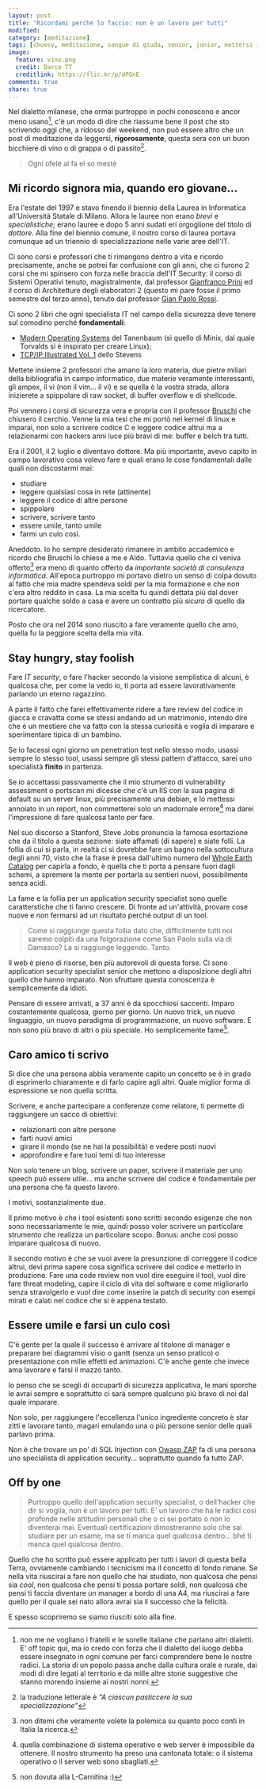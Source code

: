 ```yaml
---
layout: post
title: "Ricordami perché lo faccio: non è un lavoro per tutti"
modified:
category: [meditazione]
tags: [choosy, meditazione, sangue di giuda, senior, junior, mettersi in gioco, imparare, blog, twitter, antani]
image:
  feature: vino.png
  credit: Darco TT
  creditlink: https://flic.kr/p/dPGnE
comments: true
share: true
---
```


Nel dialetto milanese, che ormai purtroppo in pochi conoscono e ancor meno
usano[^1], c'è un modo di dire che riassume bene il post che sto scrivendo oggi
che, a ridosso del weekend, non può essere altro che un post di meditazione da
leggersi, **rigorosamente**, questa sera con un buon bicchiere di vino o di
grappa o di passito[^2].

> Ogni ofelè al fa el so mestè

## Mi ricordo signora mia, quando ero giovane...

Era l'estate del 1997 e stavo finendo il biennio della Laurea in Informatica
all'Università Statale di Milano. Allora le lauree non erano _brevi_ e
_specialistiche_; erano lauree e dopo 5 anni sudati eri orgoglione del titolo
di _dottore_. Alla fine del biennio comune, il nostro corso di laurea portava
comunque ad un triennio di specializzazione nelle varie aree dell'IT.

Ci sono corsi e professori che ti rimangono dentro a vita e ricordo
precisamente, anche se potrei far confusione con gli anni, che ci furono 2
corsi che mi spinsero con forza nelle braccia dell'IT Security: il corso di
Sistemi Operativi tenuto, magistralmente, dal professor [Gianfranco Prini](http://homes.di.unimi.it/~gfp/) ed il
corso di Architetture degli elaboratori 2 (questo mi pare fosse il primo
semestre del terzo anno), tenuto dal professor [Gian Paolo Rossi](http://nptlab.di.unimi.it/index.php/people/63-gian-paolo-rossi.html).

Ci sono 2 libri che ogni specialista IT nel campo della sicurezza deve tenere
sul comodino perché **fondamentali**:

* [Modern Operating Systems](http://www.amazon.it/Modern-Operating-Systems-Andrew-Tanenbaum/dp/013359162X) del Tanenbaum (sì quello di
  Minix, dal quale Torvalds si è inspirato per creare Linux);
* [TCP/IP Illustrated Vol. 1](http://www.amazon.it/TCP-Illustrated-Volume-Addison-Wesley-Professional-ebook/dp/B00666M52S) dello Stevens

Mettete insieme 2 professori che amano la loro materia, due pietre miliari
della bibliografia in campo informatico, due materie veramente interessanti,
gli ampex, il vi (non il vim... il vi) e se quella è la vostra strada, allora
inizierete a spippolare di raw socket, di buffer overflow e di shellcode.

Poi vennero i corsi di sicurezza vera e propria con il professor [Bruschi](http://www.curriculum.scienzemfn.unimi.it/curriculum.php?h=danilo.bruschi) che
chiusero il cerchio. Venne la mia tesi che mi portò nel kernel di linux e
imparai, non solo a scrivere codice C e leggere codice altrui ma a relazionarmi
con hackers anni luce più bravi di me: buffer e belch tra tutti.

Era il 2001, il 2 luglio e diventavo dottore. Ma più importante, avevo capito
in campo lavorativo cosa volevo fare e quali erano le cose fondamentali dalle
quali non discostarmi mai:

* studiare
* leggere qualsiasi cosa in rete (attinente)
* leggere il codice di altre persone
* spippolare
* scrivere, scrivere tanto
* essere umile, tanto umile
* farmi un culo così.

Aneddoto. Io ho sempre desiderato rimanere in ambito accademico e ricordo che
Bruschi lo chiese a me e Aldo. Tuttavia quello che ci veniva offerto[^3] era
meno di quanto offerto da _importante società di consulenza informatica_.
All'epoca purtroppo mi portavo dietro un senso di colpa dovuto al fatto che mia
madre spendeva soldi per la mia formazione e che non c'era altro reddito in
casa. La mia scelta fu quindi dettata più dal dover portare qualche soldo a
casa e avere un contratto più _sicuro_ di quello da ricercatore.

Posto che ora nel 2014 sono riuscito a fare veramente quello che amo, quella fu
la peggiore scelta della mia vita.

## Stay hungry, stay foolish

Fare _IT security_, o fare l'hacker secondo la visione semplistica di alcuni, è
qualcosa che, per come la vedo io, ti porta ad essere lavorativamente parlando
un eterno ragazzino.

A parte il fatto che farei effettivamente ridere a fare review del codice in
giacca e cravatta come se stessi andando ad un matrimonio, intendo dire che è
un mestiere che va fatto con la stessa curiosità e voglia di imparare e
sperimentare tipica di un bambino.

Se io facessi ogni giorno un penetration test nello stesso modo, usassi sempre
lo stesso tool, usassi sempre gli stessi pattern d'attacco, sarei uno
specialistà **finito** in partenza.

Se io accettassi passivamente che il mio strumento di vulnerability assessment
o portscan mi dicesse che c'è un IIS con la sua pagina di default su un server
linux, più precisamente una debian, e lo mettessi annoiato in un report, non
commetterei solo un madornale errore[^4] ma darei l'impressione di fare
qualcosa tanto per fare.

Nel suo discorso a Stanford, Steve Jobs pronuncia la famosa esortazione che da
il titolo a questa sezione: siate affamati (di sapere) e siate folli. La follia
di cui si parla, in realtà ci si dovrebbe fare un bagno nella sottocultura
degli anni 70, visto che la frase è presa dall'ultimo numero del [Whole Earth
Catalog](http://it.wikipedia.org/wiki/Whole_Earth_Catalog) per capirla a fondo, è quella che ti porta a pensare
fuori dagli schemi, a spremere la mente per portarla su sentieri nuovi,
possibilmente senza acidi.

La fame e la follia per un application security specialist sono quelle
caratterstiche che ti fanno crescere. Di fronte ad un'attività, provare cose
nuove e non fermarsi ad un risultato perché output di un tool.

> Come si raggiunge questa follia dato che, difficilmente tutti noi saremo
> colpiti da una folgorazione come San Paolo sulla via di Damasco?
> La si raggiunge leggendo. Tanto.

Il web è pieno di risorse, ben più autorevoli di questa forse. Ci sono
application security specialist senior che mettono a disposizione degli altri
quello che hanno imparato. Non sfruttare questa conoscenza è semplicemente da
idioti.

Pensare di essere arrivati, a 37 anni è da spocchiosi saccenti. Imparo
costantemente qualcosa, giorno per giorno. Un nuovo trick, un nuovo linguaggio,
un nuovo paradigma di programmazione, un nuovo software. E non sono più bravo
di altri o più speciale. Ho semplicemente fame[^5].

## Caro amico ti scrivo

Si dice che una persona abbia veramente capito un concetto se è in grado di
esprimerlo chiaramente e di farlo capire agli altri. Quale miglior forma di
espressione se non quella scritta.

Scrivere, e anche partecipare a conferenze come relatore, ti permette di
raggiungere un sacco di obiettivi:

* relazionarti con altre persone
* farti nuovi amici
* girare il mondo (se ne hai la possibilità) e vedere posti nuovi
* approfondire e fare tuoi temi di tuo interesse

Non solo tenere un blog, scrivere un paper, scrivere il materiale per uno
speech può essere utile... ma anche scrivere del codice è fondamentale per una
persona che fa questo lavoro.

I motivi, sostanzialmente due.

Il primo motivo è che i tool esistenti sono scritti secondo esigenze che non
sono necessariamente le mie, quindi posso voler scrivere un particolare
strumento che realizza un particolare scopo. Bonus: anche così posso imparare
qualcosa di nuovo.

Il secondo motivo è che se vuoi avere la presunzione di correggere il codice
altrui, devi prima sapere cosa significa scrivere del codice e metterlo in
produzione. Fare una code review non vuol dire eseguire il tool, vuol dire fare
threat modeling, capire il ciclo di vita del software e come migliorarlo senza
stravolgerlo e vuol dire come inserire la patch di security con esempi mirati e
calati nel codice che si è appena testato.

## Essere umile e farsi un culo così

C'è gente per la quale il successo è arrivare al titolone di manager e
preparare bei diagrammi visio o gantt (senza un senso pratico) o presentazione
con mille effetti ed animazioni. C'è anche gente che invece ama lavorare e
farsi il mazzo tanto.

Io penso che se scegli di occuparti di sicurezza applicativa, le mani sporche
le avrai sempre e soprattutto ci sarà sempre qualcuno più bravo di noi dal
quale imparare.

Non solo, per raggiungere l'eccellenza l'unico ingrediente concreto è star
zitti e lavorare tanto, magari emulando una o più persone senior delle quali
parlavo prima.

Non è che trovare un po' di SQL Injection con [Owasp
ZAP](https://www.owasp.org/index.php/OWASP_Zed_Attack_Proxy_Project) fa di una
persona uno specialista di application security... soprattutto quando fa tutto
ZAP.

## Off by one

> Purtroppo quello dell'application security specialist, o dell'hacker che dir
> si voglia, non è un lavoro per tutti. E' un lavoro che ha le radici così
> profonde nelle attitudini personali che o ci sei portato o non lo diventerai
> mai. Eventuali certificazioni dimostreranno solo che sai studiare per un
> esame, ma se ti manca quel qualcosa dentro... bhé ti manca quel qualcosa
> dentro.

Quello che ho scritto può essere applicato per tutti i lavori di questa bella
Terra, ovviamente cambiando i tecnicismi ma il concetto di fondo rimane. Se
nella vita riuscirai a fare non quello che hai studiato, non qualcosa che pensi
sia _cool_, non qualcosa che pensi ti possa portare soldi, non qualcosa che
pensi ti faccia diventare un manager a bordo di una A4, ma riuscirai a fare
quello per il quale sei nato allora avrai sia il successo che la felicità.

E spesso scopriremo se siamo riusciti solo alla fine.

[^1]: non me ne vogliano i fratelli e le sorelle italiane che parlano altri dialetti. E' off topic qui, ma io credo con forza che il dialetto del luogo debba essere insegnato in ogni comune per farci comprendere bene le nostre radici. La storia di un popolo passa anche dalla cultura orale e rurale, dai modi di dire legati al territorio e da mille altre storie suggestive che stanno morendo insieme ai nostri nonni.
[^2]: la traduzione letterale è _"A ciascun pasticcere la sua specializzazione"_
[^3]: non ditemi che veramente volete la polemica su quanto poco conti in Italia la ricerca.
[^4]: quella combinazione di sistema operativo e web server è impossibile da ottenere. Il nostro strumento ha preso una cantonata totale: o il sistema operativo o il server web sono sbagliati.
[^5]: non dovuta alla L-Carnitina :)
